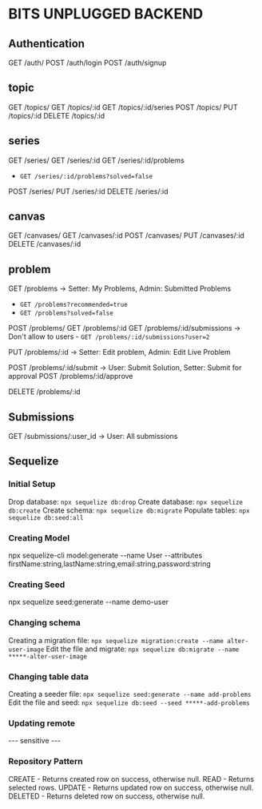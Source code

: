 # BITS UNPLUGGED BACKEND

## Authentication

GET /auth/
POST /auth/login
POST /auth/signup

## topic

GET /topics/
GET /topics/:id
GET /topics/:id/series
POST /topics/
PUT /topics/:id
DELETE /topics/:id

## series

GET /series/
GET /series/:id
GET /series/:id/problems

- `GET /series/:id/problems?solved=false `

POST /series/
PUT /series/:id
DELETE /series/:id

## canvas

GET /canvases/
GET /canvases/:id
POST /canvases/
PUT /canvases/:id
DELETE /canvases/:id

## problem

GET /problems -> Setter: My Problems, Admin: Submitted Problems

- `GET /problems?recommended=true`
- `GET /problems?solved=false`

POST /problems/
GET /problems/:id
GET /problems/:id/submissions -> Don't allow to users - `GET /problems/:id/submissions?user=2`

PUT /problems/:id -> Setter: Edit problem, Admin: Edit Live Problem

POST /problems/:id/submit -> User: Submit Solution, Setter: Submit for approval
POST /problems/:id/approve

DELETE /problems/:id

## Submissions

GET /submissions/:user_id -> User: All submissions

<!-- GET /submissions/my_stats/:problemId
GET /submissions/all_stats/:problemId
****
POST /submissions/submit/:problemId
POST /submissions/rate_me/:problemId
GET /submissions/unsolved -->

## Sequelize

### Initial Setup

Drop database: `npx sequelize db:drop`
Create database: `npx sequelize db:create`
Create schema: `npx sequelize db:migrate`
Populate tables: `npx sequelize db:seed:all`

### Creating Model

npx sequelize-cli model:generate --name User --attributes firstName:string,lastName:string,email:string,password:string

### Creating Seed

npx sequelize seed:generate --name demo-user

### Changing schema

Creating a migration file: `npx sequelize migration:create --name alter-user-image`
Edit the file and migrate: `npx sequelize db:migrate --name *****-alter-user-image`

### Changing table data

Creating a seeder file: `npx sequelize seed:generate --name add-problems`
Edit the file and seed: `npx sequelize db:seed --seed *****-add-problems`

### Updating remote

--- sensitive ---

### Repository Pattern

CREATE - Returns created row on success, otherwise null.
READ - Returns selected rows.
UPDATE - Returns updated row on success, otherwise null.
DELETED - Returns deleted row on success, otherwise null.
